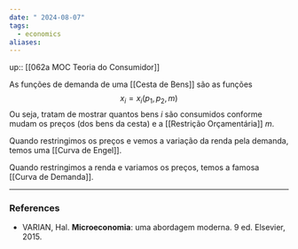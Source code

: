 ```yaml
---
date: " 2024-08-07"
tags:
  - economics
aliases:
---
```


up:: [[062a MOC Teoria do Consumidor]]

As funções de demanda de uma [[Cesta de Bens]] são as funções
$$
x_{i}=x_{i}(p_{1},p_{2},m)
$$
Ou seja, tratam de mostrar quantos bens $i$ são consumidos conforme mudam os preços (dos bens da cesta) e a [[Restrição Orçamentária]] $m$.

Quando restringimos os preços e vemos a variação da renda pela demanda, temos uma [[Curva de Engel]].

Quando restringimos a renda e variamos os preços, temos a famosa [[Curva de Demanda]].


---
### References
- VARIAN, Hal. **Microeconomia**: uma abordagem moderna. 9 ed. Elsevier, 2015.